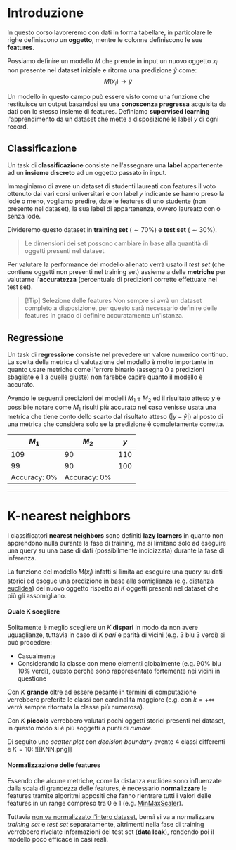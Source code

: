 # Introduzione
In questo corso lavoreremo con dati in forma tabellare, in particolare le righe definiscono un **oggetto**, mentre le colonne definiscono le sue **features**.

Possiamo definire un modello $M$ che prende in input un nuovo oggetto $x_i$ non presente nel dataset iniziale e ritorna una predizione $\hat y$ come:
$$M(x_i)\rightarrow \hat y$$

Un modello in questo campo può essere visto come una funzione che restituisce un output basandosi su una **conoscenza pregressa** acquisita da dati con lo stesso insieme di features.
Definiamo **supervised learning** l'apprendimento da un dataset che mette a disposizione le label $y$ di ogni record.
## Classificazione
Un task di **classificazione** consiste nell'assegnare una **label** appartenente ad un **insieme discreto** ad un oggetto passato in input.

Immaginiamo di avere un dataset di studenti laureati con features il voto ottenuto dai vari corsi universitari e con label $y$ indicante se hanno preso la lode o meno, vogliamo predire, date le features di uno studente (non presente nel dataset), la sua label di appartenenza, ovvero laureato con o senza lode.

Divideremo questo dataset in **training set** ($\sim70\%$) e **test set** ($\sim 30\%$).
>Le dimensioni dei set possono cambiare in base alla quantità di oggetti presenti nel dataset.

Per valutare la performance del modello allenato verrà usato il _test set_ (che contiene oggetti non presenti nel training set) assieme a delle **metriche** per valutarne l'**accuratezza** (percentuale di predizioni corrette effettuate nel test set).

>[!Tip] Selezione delle features
>Non sempre si avrà un dataset completo a disposizione, per questo sarà necessario definire delle features in grado di definire accuratamente un'istanza.

## Regressione
Un task di **regressione** consiste nel prevedere un valore numerico continuo.
La scelta della metrica di valutazione del modello è molto importante in quanto usare metriche come l'errore binario (assegna $0$ a predizioni sbagliate e $1$ a quelle giuste) non farebbe capire quanto il modello è accurato.

Avendo le seguenti predizioni dei modelli $M_1$ e $M_2$ ed il risultato atteso $y$ è possibile notare come $M_1$ risulti più accurato nel caso venisse usata una metrica che tiene conto dello scarto dal risultato atteso ($|y-\hat y|$) al posto di una metrica che considera solo se la predizione è completamente corretta.

| $M_1$                  | $M_2$                  | $y$   |
| ---------------------- | ---------------------- | ----- |
| $109$                  | $90$                   | $110$ |
| $99$                   | $90$                   | $100$ |
| $\text{Accuracy: 0\%}$ | $\text{Accuracy: 0\%}$ |       |

---
# K-nearest neighbors
I classificatori **nearest neighbors** sono definiti **lazy learners** in quanto non apprendono nulla durante la fase di training, ma si limitano solo ad eseguire una query su una base di dati (possibilmente indicizzata) durante la fase di inferenza.

La funzione del modello $M(x_i)$ infatti si limita ad eseguire una query su dati storici ed esegue una predizione in base alla somiglianza (e.g. [distanza euclidea](https://it.wikipedia.org/wiki/Distanza_euclidea)) del nuovo oggetto rispetto ai $K$ oggetti presenti nel dataset che più gli assomigliano.
#### Quale K scegliere
Solitamente è meglio scegliere un $K$ **dispari** in modo da non avere uguaglianze, tuttavia in caso di $K$ _pari_  e parità di vicini (e.g. $3$ blu $3$  verdi) si può procedere:
- Casualmente
- Considerando la classe con meno elementi globalmente (e.g. $90\%$ blu $10\%$ verdi), questo perchè sono rappresentato fortemente nei vicini in questione

Con $K$ **grande** oltre ad essere pesante in termini di computazione verrebbero preferite le classi con cardinalità maggiore (e.g. con $k=+\infty$ verrà sempre ritornata la classe più numerosa).

Con $K$ **piccolo** verrebbero valutati pochi oggetti storici presenti nel dataset, in questo modo si è più soggetti a punti di _rumore_.

Di seguito uno _scatter plot_ con _decision boundary_ avente $4$ classi differenti e $K=10$:
![[KNN.png]]
#### Normalizzazione delle features
Essendo che alcune metriche, come la distanza euclidea sono influenzate dalla scala di grandezza delle features, è necessario **normalizzare** le features tramite algoritmi appositi che fanno rientrare tutti i valori delle features in un range compreso tra $0$ e $1$ (e.g. [MinMaxScaler](https://scikit-learn.org/stable/modules/generated/sklearn.preprocessing.MinMaxScaler.html)).

Tuttavia <u>non va normalizzato l'intero dataset</u>, bensì si va a normalizzare _training set_ e _test set_ separatamente, altrimenti nella fase di training verrebbero rivelate informazioni del test set (**data leak**), rendendo poi il modello poco efficace in casi reali.